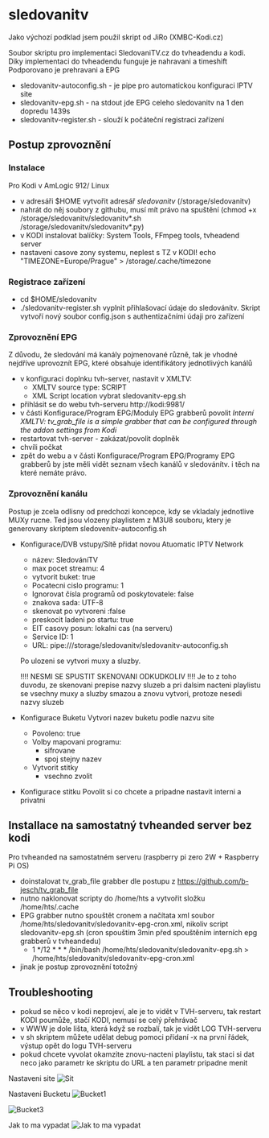 # sledovanitv

Jako výchozí podklad jsem použil skript od JiRo (XMBC-Kodi.cz)

Soubor skriptu pro implementaci SledovaniTV.cz do tvheadendu a kodi. Diky implementaci do tvheadendu funguje je nahravani a timeshift
Podporovano je prehravani a EPG

- sledovanitv-autoconfig.sh - je pipe pro automatickou konfiguraci IPTV site
- sledovanitv-epg.sh - na stdout jde EPG celeho sledovanitv na 1 den dopredu 1439s
- sledovanitv-register.sh - slouží k počáteční registraci zařízení

## Postup zprovoznění

### Instalace

Pro Kodi v AmLogic 912/ Linux
- v adresáři $HOME vytvořit adresář _sledovanitv_ (/storage/sledovanitv)
- nahrát do něj soubory z githubu, musí mít právo na spuštění (chmod +x /storage/sledovanitv/sledovanitv*.sh /storage/sledovanitv/sledovanitv*.py)
- v KODI instalovat balíčky: System Tools, FFmpeg tools, tvheadend server
- nastaveni casove zony systemu, neplest s TZ v KODI!    echo "TIMEZONE=Europe/Prague" > /storage/.cache/timezone 

### Registrace zařízení

- cd $HOME/sledovanitv
- ./sledovanitv-register.sh   vyplnit přihlašovací údaje do sledovánítv. Skript vytvoří nový soubor config.json s authentizačními údaji pro zařízení

### Zprovoznění EPG

Z důvodu, že sledování má kanály pojmenované různě, tak je vhodné nejdříve uprovoznít EPG, které obsahuje identifikátory jednotlivých kanálů

- v konfiguraci doplnku tvh-server, nastavit v XMLTV: 
  - XMLTV source type: SCRIPT
  - XML Script location vybrat sledovanitv-epg.sh
- přihlásit se do webu tvh-serveru http://kodi:9981/
- v části Konfigurace/Program EPG/Moduly EPG grabberů povolit _Interní XMLTV: tv_grab_file is a simple grabber that can be configured through the addon settings from Kodi_
- restartovat tvh-server - zakázat/povolit doplněk
- chvíli počkat
- zpět do webu a v části Konfigurace/Program EPG/Programy EPG grabberů by jste měli vidět seznam všech kanálů v sledovánítv. i těch na které nemáte právo.

### Zprovoznění kanálu

Postup je zcela odlisny od predchozi koncepce, kdy se vkladaly jednotlive MUXy rucne. Ted jsou vlozeny playlistem z M3U8 souboru, ktery je generovany skriptem sledovenitv-autoconfig.sh

- Konfigurace/DVB vstupy/Sítě přidat novou Atuomatic IPTV Network
  - název: SledováníTV
  - max pocet streamu: 4
  - vytvorit buket: true
  - Pocatecni cislo programu: 1
  - Ignorovat čísla programů od poskytovatele: false
  - znakova sada: UTF-8
  - skenovat po vytvoreni :false   
  - preskocit ladeni po startu: true
  - EIT casovy posun: lokalni cas (na serveru)
  - Service ID: 1
  - URL: pipe:///storage/sledovanitv/sledovanitv-autoconfig.sh
  
  Po ulozeni se vytvori muxy a sluzby.

  !!!! NESMI SE SPUSTIT SKENOVANI ODKUDKOLIV !!!!
  Je to z toho duvodu, ze skenovani prepise nazvy sluzeb a pri dalsim nacteni playlistu se vsechny muxy a sluzby smazou a znovu vytvori, protoze nesedi nazvy sluzeb

- Konfigurace Buketu
  Vytvori nazev buketu podle nazvu site
  - Povoleno: true
  - Volby mapovani programu:
    - sifrovane
    - spoj stejny nazev
  - Vytvorit stitky
    - vsechno zvolit
 
- Konfigurace stitku
  Povolit si co chcete a pripadne nastavit interni a privatni

## Installace na samostatný tvheanded server bez kodi

Pro tvheanded na samostatném serveru (raspberry pi zero 2W + Raspberry Pi OS)
- doinstalovat tv_grab_file grabber dle postupu z https://github.com/b-jesch/tv_grab_file  
- nutno naklonovat scripty do /home/hts a vytvořit složku /home/hts/.cache
- EPG grabber nutno spouštět cronem a načítata xml soubor /home/hts/sledovanitv/sledovanitv-epg-cron.xml, nikoliv script sledovanitv-epg.sh (cron spouštím 3min před spouštěním interních epg grabberů v tvheandedu)
  - 1 */12 * * * /bin/bash /home/hts/sledovanitv/sledovanitv-epg.sh > /home/hts/sledovanitv/sledovanitv-epg-cron.xml
- jinak je postup zprovoznění totožný

## Troubleshooting

- pokud se něco v kodi neprojeví, ale je to vidět v TVH-serveru, tak restart KODI poumůže, stačí KODI, nemusí se celý přehrávač
- v WWW je dole lišta, která když se rozbalí, tak je vidět LOG TVH-serveru
- v sh skriptem můžete udělat debug pomoci přídaní -x na první řádek, výstup opět do logu TVH-serveru
- pokud chcete vyvolat okamzite znovu-nacteni playlistu, tak staci si dat neco jako parametr ke skriptu do URL a ten parametr pripadne menit


Nastaveni site
![Sit](help1.png)

Nastaveni Bucketu
![Bucket1](help2.png)

![Bucket3](help3.png)

Jak to ma vypadat
![Jak to ma vypadat](help4.png)
